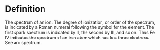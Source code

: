 # Definition

The spectrum of an ion. The degree of ionization, or order of the
spectrum, is indicated by a Roman numeral following the symbol for the
element. The first spark spectrum is indicated by II, the second by III,
and so on. Thus Fe IV indicates the spectrum of an iron atom which has
lost three electrons. See arc spectrum.
